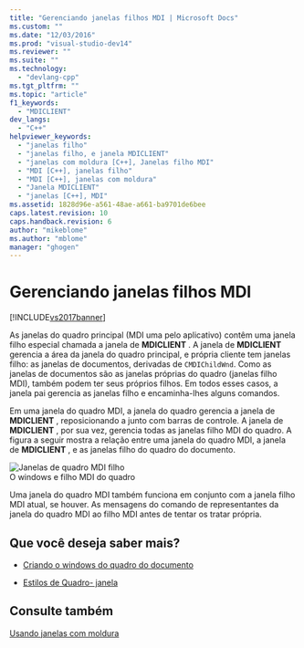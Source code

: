 ```yaml
---
title: "Gerenciando janelas filhos MDI | Microsoft Docs"
ms.custom: ""
ms.date: "12/03/2016"
ms.prod: "visual-studio-dev14"
ms.reviewer: ""
ms.suite: ""
ms.technology: 
  - "devlang-cpp"
ms.tgt_pltfrm: ""
ms.topic: "article"
f1_keywords: 
  - "MDICLIENT"
dev_langs: 
  - "C++"
helpviewer_keywords: 
  - "janelas filho"
  - "janelas filho, e janela MDICLIENT"
  - "janelas com moldura [C++], Janelas filho MDI"
  - "MDI [C++], janelas filho"
  - "MDI [C++], janelas com moldura"
  - "Janela MDICLIENT"
  - "janelas [C++], MDI"
ms.assetid: 1828d96e-a561-48ae-a661-ba9701de6bee
caps.latest.revision: 10
caps.handback.revision: 6
author: "mikeblome"
ms.author: "mblome"
manager: "ghogen"
---
```

# Gerenciando janelas filhos MDI
[!INCLUDE[vs2017banner](../assembler/inline/includes/vs2017banner.md)]

As janelas do quadro principal \(MDI uma pelo aplicativo\) contêm uma janela filho especial chamada a janela de **MDICLIENT** .  A janela de **MDICLIENT** gerencia a área da janela do quadro principal, e própria cliente tem janelas filho: as janelas de documentos, derivadas de `CMDIChildWnd`.  Como as janelas de documentos são as janelas próprias do quadro \(janelas filho MDI\), também podem ter seus próprios filhos.  Em todos esses casos, a janela pai gerencia as janelas filho e encaminha\-lhes alguns comandos.  
  
 Em uma janela do quadro MDI, a janela do quadro gerencia a janela de **MDICLIENT** , reposicionando a junto com barras de controle.  A janela de **MDICLIENT** , por sua vez, gerencia todas as janelas filho MDI do quadro.  A figura a seguir mostra a relação entre uma janela do quadro MDI, a janela de **MDICLIENT** , e as janelas filho do quadro do documento.  
  
 ![Janelas de quadro MDI filho](../mfc/media/vc37gb1.png "vc37GB1")  
O windows e filho MDI do quadro  
  
 Uma janela do quadro MDI também funciona em conjunto com a janela filho MDI atual, se houver.  As mensagens do comando de representantes da janela do quadro MDI ao filho MDI antes de tentar os tratar própria.  
  
## Que você deseja saber mais?  
  
-   [Criando o windows do quadro do documento](../Topic/Creating%20Document%20Frame%20Windows.md)  
  
-   [Estilos de Quadro\- janela](../Topic/Frame-Window%20Styles%20\(C++\).md)  
  
## Consulte também  
 [Usando janelas com moldura](../Topic/Using%20Frame%20Windows.md)